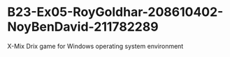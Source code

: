 # B23-Ex05-RoyGoldhar-208610402-NoyBenDavid-211782289
X-Mix Drix game for Windows operating system environment
